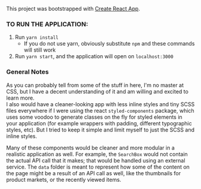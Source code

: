 This project was bootstrapped with [Create React App](https://github.com/facebook/create-react-app).

### TO RUN THE APPLICATION:
1. Run `yarn install`
    - If you do not use yarn, obviously substitute `npm` and these commands will still work
1. Run `yarn start`, and the application will open on `localhost:3000`

### General Notes
As you can probably tell from some of the stuff in here, I'm no master at CSS, but I have a decent understanding of it and am willing and excited to learn more.  
I also would have a cleaner-looking app with less inline styles and tiny SCSS files everywhere if I were using the react `styled-components` package, which uses some voodoo to generate classes on the fly for styled elements in your application (for example wrappers with padding, different typographic styles, etc).  But I tried to keep it simple and limit myself to just the SCSS and inline styles.

Many of these components would be cleaner and more modular in a realistic application as well.  For example, the `SearchBox` would not contain the actual API call that it makes; that would be handled using an external service.  The `data` folder is meant to represent how some of the content on the page might be a result of an API call as well, like the thumbnails for product markets, or the recently viewed items.
